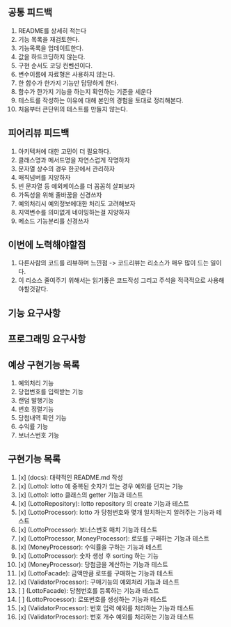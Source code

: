 
## 공통 피드백
1. README를 상세히 적는다
2. 기능 목록을 재검토한다.
3. 기능목록을 업데이트한다.
4. 값을 하드코딩하지 않는다.
5. 구현 순서도 코딩 컨벤션이다.
6. 변수이름에 자료형은 사용하지 않는다.
7. 한 함수가 한가지 기능만 담당하게 한다.
8. 함수가 한가지 기능을 하는지 확인하는 기준을 세운다
9. 테스트를 작성하는 이유에 대해 본인의 경험을 토대로 정리해본다.
10. 처음부터 큰단위의 테스트를 만들지 않는다.

## 피어리뷰 피드백
1. 아키텍처에 대한 고민이 더 필요하다.
2. 클래스명과 메서드명을 자연스럽게 작명하자
3. 문자열 상수의 경우 한곳에서 관리하자
4. 매직넘버를 지양하자
5. 빈 문자열 등 예외케이스를 더 꼼꼼히 살펴보자
6. 가독성을 위해 줄바꿈을 신경쓰자
7. 예외처리시 예외정보에대한 처리도 고려해보자
8. 지역변수를 의미없게 네이밍하는걸 지양하자
9. 메소드 기능분리를 신경쓰자

## 이번에 노력해야할점
1. 다른사람의 코드를 리뷰하며 느낀점 -> 코드리뷰는 리소스가 매우 많이 드는 일이다.
2. 이 리소스 줄여주기 위해서는 읽기좋은 코드작성 그리고 주석을 적극적으로 사용해야할것같다.

## 기능 요구사항
## 프로그래밍 요구사항

## 예상 구현기능 목록
1. 예외처리 기능
2. 당첩번호를 입력받는 기능
3. 랜덤 발행기능
4. 번호 정렬기능
5. 당첨내역 확인 기능
6. 수익률 기능
7. 보너스번호 기능

## 구현기능 목록
1. [x] (docs): 대략적인 README.md 작성
2. [x] (Lotto): lotto 에 중복된 숫자가 있는 경우 예외를 던지는 기능
3. [x] (Lotto): lotto 클래스의 getter 기능과 테스트
4. [x] (LottoRepository): lotto repository 의 create 기능과 테스트
5. [x] (LottoProcessor): lotto 가 당첨번호와 몇개 일치하는지 알려주는 기능과 테스트
6. [x] (LottoProcessor): 보너스번호 매치 기능과 테스트
7. [x] (LottoProcessor, MoneyProcessor): 로또를 구매하는 기능과 테스트
8. [x] (MoneyProcessor): 수익률을 구하는 기능과 테스트
9. [x] (LottoProcessor): 숫자 생성 후 sorting 하는 기능
10. [x] (MoneyProcessor): 당첨금을 계산하는 기능과 테스트
11. [x] (LottoFacade): 금액만큼 로또를 구매하는 기능과 테스트
12. [x] (ValidatorProcessor): 구매기능의 예외처리 기능과 테스트
13. [ ] (LottoFacade): 당첨번호를 등록하는 기능과 테스트
14. [ ] (LottoProcessor): 로또번호를 생성하는 기능과 테스트
15. [x] (ValidatorProcessor): 번호 입력 예외를 처리하는 기능과 테스트
16. [x] (ValidatorProcessor): 번호 개수 예외를 처리하는 기능과 테스트
